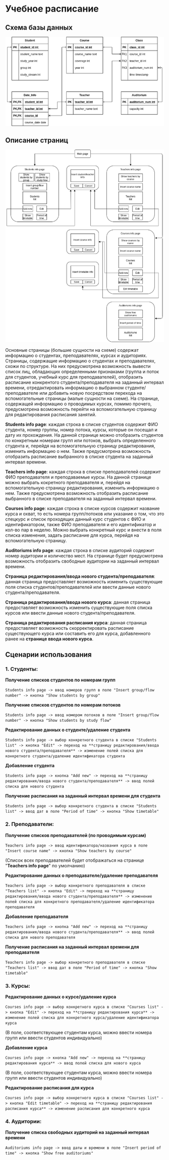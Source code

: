 # Учебное расписание
## Схема базы данных
![alt text](Timetable_db_scheme.png "")
## Описание страниц
![alt text](Pages_description.png "")

Основные страницы (большие сущности на схеме) содержат информацию о студентах, преподавателях, курсах и аудиториях. 
Страницы, содержащие информацию о студентах и преподавателях, схожи по структуре. На них предусмотрена возможность вывести список лиц, обладающих определенными признаками (группа и поток для студентов, учебный курс для преподавателей), отобразить расписание конкрентого студента/преподавателя на заданный интервал времени, отредактировать информацию о выбранном студенте/преподавателе или добавить новую посредством перехода на вспомогательные страницы (малые сущности на схеме).
На странице, содержащей информацию о проводимых курсах, помимо прочего, предусмотрена возможность перейти на вспомогательную страницу для редактирования расписания занятий.

**Students info page**: каждая строка в списке студентов содержит ФИО студента, номер группы, номер потока, курсы, которые он посещал и дату их прохождения. На данной странице можно отобразить студентов по конкретным номерам групп или потоков, выбрать определенного студента и, перейдя на вспомогательную страницу редактирования, изменить информацию о нем. Также предусмотрена возможность отобразить расписание выбранного в списке студента на заданный интервал времени.

**Teachers info page**: каждая строка в списке преподавателей содержит ФИО преподавателя и преподаваемые курсы. На данной странице можно выбрать кокретного преподавателя и, перейдя на вспомогательную страницу редактирования, изменить информацию о нем. Также предусмотрена возможность отобразить расписание выбранного в списке преподавателя на заданный интервал времени.

**Courses info page**: каждая строка в списке курсов содержит название курса и охват, то есть номера групп/потоков или указание о том, что это спецкурс и список проходящих данный курс студентов с ФИО и идентификатором, также ФИО преподавателя и его идентификатор и кол-во пар в неделю. Можно выбрать конкретный курс и внести в поля списка изменения, задать расписание для курса, перейдя на вспомогательную страницу.

**Auditoriums info page**: каждая строка в списке аудиторий содержит номер аудитории и количество мест. На странице будет предусмотрена возможность отобразить свободные аудитории на заданный интервал времени.

**Страница редактирования/ввода нового студента/преподавателя**: данная страница предоставляет возможность изменить существующие поля списка студентов/преподавателей или ввести данные нового студента/преподавателя. 

**Страница редактирования/ввода нового курса**: данная страница предоставляет возможность изменить существующие поля списка курсов или ввести данные нового студента/преподавателя.

**Страница редактирования расписания курса**: данная страница предоставляет возможность скорректировать расписание существующего курса или составить его для курса, добавленного ранее на **странице ввода нового курса**.

## Сценарии использования

### 1. Студенты:

**Получение списков студентов по номерам групп**

`Students info page -> ввод номеров групп в поле "Insert group/flow number" -> кнопка "Show students by group"`

**Получение списков студентов по номерам потоков**

`Students info page -> ввод номером потоков в поле "Insert group/flow number" -> кнопка "Show students by study flow"`

**Редактирование данных о студенте/удаление студента**

`Students info page -> выбор конкретного студента в списке "Students list" -> кнопка "Edit" -> переход на **страницу редактирования/ввода нового студента/преподавателя** -> изменение полей списка для конкретного студента/удаление идентификатора студента`

**Добавление студента**

`Students info page -> кнопка "Add new" -> переход на **страницу редактирования/ввода нового студента/преподавателя** -> ввод полей списка для нового студента`

**Получение расписания на заданный интервал времени для студента**

`Students info page -> выбор конкретного студента в списке "Students list" -> ввод дат в поле "Period of time" -> кнопка "Show timetable"`

### 2. Преподаватели:

**Получение списков преподавателей (по проводимым курсам)**

`Teachers info page -> ввод идентификатора/названия курса в поле "Insert course name" -> кнопка "Show teachers by course"`

(Список всех преподавателей будет отображаться на странице "**Teachers info page**" по умолчанию)

**Редактирование данных о преподавателе/удаление преподавателя**

`Teachers info page -> выбор конкретного преподавателя в списке "Teachers list" -> кнопка "Edit" -> переход на **страницу редактирования/ввода нового студента/преподавателя** -> изменение полей списка для конкретного преподавателя/удаление идентификатора преподавателя`

**Добавление преподавателя**

`Teachers info page -> кнопка "Add new" -> переход на **страницу редактирования/ввода нового студента/преподавателя** -> ввод полей списка для нового преподавателя`

**Получение расписания на заданный интервал времени для преподавателя**

`Teachers info page -> выбор конкретного преподавателя в списке "Teachers list" -> ввод дат в поле "Period of time" -> кнопка "Show timetable"`

### 3. Курсы:

**Редактирование данных о курсе/удаление курса**

`Courses info page -> выбор конкретного курса в списке "Сourses list" -> кнопка "Edit" -> переход на **страницу редактирования курса** -> изменение полей списка для конкретного курса/удаление идентификатора курса`

(В поле, соответствующее студентам курса, можно ввести номера групп или ввести студентов индивидуально)

**Добавление курса**

`Courses info page -> кнопка "Add new" -> переход на **страницу редактирования курса** -> ввод полей списка для нового курса`

(В поле, соответствующее студентам курса, можно ввести номера групп или ввести студентов индивидуально) 

**Редактирование расписания для курса**

`Courses info page -> выбор конкретного курса в списке "Сourses list" -> кнопка "Edit timetable" -> переход на **страницу редактирования расписания курса** -> изменение расписания для конкретного курса`

### 4. Аудитории:

**Получение списка свободных аудиторий на заданный интервал времени**

`Auditoriums info page -> ввод даты и времени в поле "Insert period of time" -> кнопка "Show free auditoriums"`


